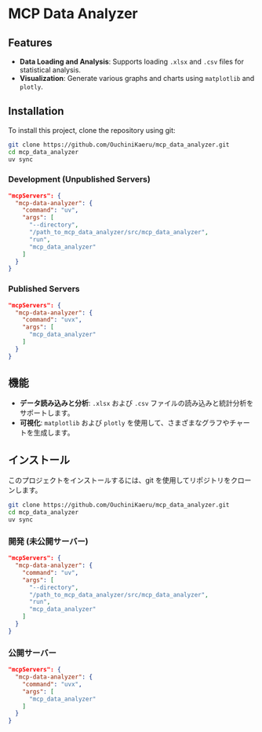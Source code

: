 # MCP Data Analyzer

## Features

*   **Data Loading and Analysis**: Supports loading `.xlsx` and `.csv` files for statistical analysis.
*   **Visualization**: Generate various graphs and charts using `matplotlib` and `plotly`.

## Installation

To install this project, clone the repository using git:

```bash
git clone https://github.com/OuchiniKaeru/mcp_data_analyzer.git
cd mcp_data_analyzer
uv sync
```

### Development (Unpublished Servers)
```json
"mcpServers": {
  "mcp-data-analyzer": {
    "command": "uv",
    "args": [
      "--directory",
      "/path_to_mcp_data_analyzer/src/mcp_data_analyzer",
      "run",
      "mcp_data_analyzer"
    ]
  }
}
```

### Published Servers
```json
"mcpServers": {
  "mcp-data-analyzer": {
    "command": "uvx",
    "args": [
      "mcp_data_analyzer"
    ]
  }
}
```

## 機能

*   **データ読み込みと分析**: `.xlsx` および `.csv` ファイルの読み込みと統計分析をサポートします。
*   **可視化**: `matplotlib` および `plotly` を使用して、さまざまなグラフやチャートを生成します。

## インストール

このプロジェクトをインストールするには、git を使用してリポジトリをクローンします。

```bash
git clone https://github.com/OuchiniKaeru/mcp_data_analyzer.git
cd mcp_data_analyzer
uv sync
```

### 開発 (未公開サーバー)
```json
"mcpServers": {
  "mcp-data-analyzer": {
    "command": "uv",
    "args": [
      "--directory",
      "/path_to_mcp_data_analyzer/src/mcp_data_analyzer",
      "run",
      "mcp_data_analyzer"
    ]
  }
}
```

### 公開サーバー
```json
"mcpServers": {
  "mcp-data-analyzer": {
    "command": "uvx",
    "args": [
      "mcp_data_analyzer"
    ]
  }
}
```
